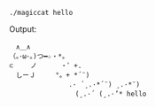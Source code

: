 `./magiccat hello`

Output:
```
　∧＿∧
（｡･ω･｡)つ━☆・*。
⊂　　 ノ 　　　・゜+.
　しーＪ　　　°。+ *´¨)
　　　　　　　　　.· ´¸.·*´¨) ¸.·*¨)
　　　　　　　　　　(¸.·´ (¸.·’* hello
```
